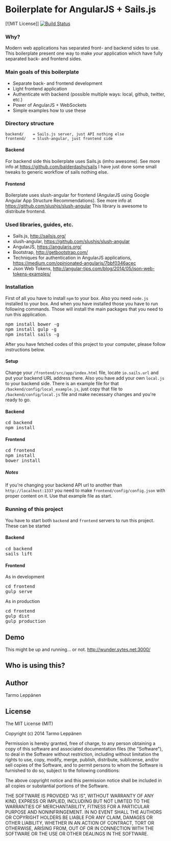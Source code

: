 # Boilerplate for AngularJS + Sails.js 
[![MIT License]] 
[![Build Status](https://travis-ci.org/tarlepp/angular-sailsjs-boilerplate.png?branch=master)](https://travis-ci.org/tarlepp/angular-sailsjs-boilerplate)

### Why?
Modern web applications has separated front- and backend sides to use. This boilerplate present one way to make
<em>your</em> application which have fully separated back- and frontend sides.

### Main goals of this boilerplate
* Separate back- and frontend development
* Light frontend application
* Authenticate with backend (possible multiple ways: local, github, twitter, etc.)
* Power of AngularJS + WebSockets
* Simple examples how to use these

### Directory structure
```
backend/    = Sails.js server, just API nothing else
frontend/   = Slush-angular, just frontend side
```

#### Backend
For backend side this boilerplate uses Sails.js (imho awesome). See more info at https://github.com/balderdashy/sails
I have just done some small tweaks to generic workflow of sails nothing else.

#### Frontend
Boilerplate uses slush-angular for frontend (AngularJS using Google Angular App Structure Recommendations).
See more info at https://github.com/slushjs/slush-angular This library is awesome to distribute frontend.

### Used libraries, guides, etc.
* Sails.js, http://sailsjs.org/
* slush-angular, https://github.com/slushjs/slush-angular
* AngularJS, https://angularjs.org/
* Bootstrap, http://getbootstrap.com/
* Techniques for authentication in AngularJS applications, https://medium.com/opinionated-angularjs/7bbf0346acec
* Json Web Tokens, http://angular-tips.com/blog/2014/05/json-web-tokens-examples/

### Installation
First of all you have to install <code>npm</code> to your box. Also you need <code>node.js</code> installed to your box.
And when you have installed those you have to run following commands. Those will install the main packages that you
need to run this application.
<pre>
npm install bower -g
npm install gulp -g
npm install sails -g
</pre>

After you have fetched codes of this project to your computer, please follow instructions below.

#### Setup
Change your <code>/frontend/src/app/index.html</code> file, locate <code>io.sails.url</code> and put your backend
URL address there. Also you have add your own <code>local.js</code> to your backend side. There is an example file
for that <code>/backend/config/local_example.js</code>, just copy that file to <code>/backend/config/local.js</code>
file and make necessary changes and you're ready to go.

#### Backend
<pre>
cd backend
npm install
</pre>

#### Frontend
<pre>
cd frontend
npm install
bower install
</pre>

##### Notes
If you're changing your backend API url to another than <code>http://localhost:1337</code> you need to make 
<code>frontend/config/config.json</code> with proper content on it. Use that example file as start.

### Running of this project
You have to start both <code>backend</code> and <code>frontend</code> servers to run this project. These can
be started

#### Backend
<pre>
cd backend
sails lift
</pre>

#### Frontend
As in development
<pre>
cd frontend
gulp serve
</pre>

As in production
<pre>
cd frontend
gulp dist
gulp production
</pre>

## Demo
This might be up and running... or not.
http://wunder.sytes.net:3000/

## Who is using this?

## Author
Tarmo Leppänen

## License
The MIT License (MIT)

Copyright (c) 2014 Tarmo Leppänen

Permission is hereby granted, free of charge, to any person obtaining a copy
of this software and associated documentation files (the "Software"), to deal
in the Software without restriction, including without limitation the rights
to use, copy, modify, merge, publish, distribute, sublicense, and/or sell
copies of the Software, and to permit persons to whom the Software is
furnished to do so, subject to the following conditions:

The above copyright notice and this permission notice shall be included in
all copies or substantial portions of the Software.

THE SOFTWARE IS PROVIDED "AS IS", WITHOUT WARRANTY OF ANY KIND, EXPRESS OR
IMPLIED, INCLUDING BUT NOT LIMITED TO THE WARRANTIES OF MERCHANTABILITY,
FITNESS FOR A PARTICULAR PURPOSE AND NONINFRINGEMENT. IN NO EVENT SHALL THE
AUTHORS OR COPYRIGHT HOLDERS BE LIABLE FOR ANY CLAIM, DAMAGES OR OTHER
LIABILITY, WHETHER IN AN ACTION OF CONTRACT, TORT OR OTHERWISE, ARISING FROM,
OUT OF OR IN CONNECTION WITH THE SOFTWARE OR THE USE OR OTHER DEALINGS IN
THE SOFTWARE.
